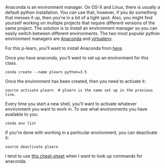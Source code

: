Anaconda is an environment manager.  On OS-X and Linux, there is usually a
default python installation.  You _can_ use that, however, if you do something
that messes it up, then you're in a bit of a tight spot.  Also, you might find
yourself working on multiple projects that require different versions of the
same project.  The solution is to install an environment manager so you can
easily switch between different environments.  The two most popular python
environment managers are [Anaconda](https://www.continuum.io/anaconda-overview) and [virtualenv](http://docs.python-guide.org/en/latest/dev/virtualenvs/).

For this p-learn, you'll want to install Anaconda from [here](https://www.continuum.io/downloads).

Once you have anaconda, you'll want to set up an environment for this class.

```
conda create --name plearn python=3.5
```

Once the environment has been created, then you need to activate it:

```
source activate plearn  # plearn is the name set up in the previous line.
```

Every time you start a new shell, you'll want to activate whatever environment
you want to work in.  To see what environments you have available to you:

```
conda env list
```

If you're done with working in a particular environment, you can deactivate it:

```
source deactivate plearn
```

I tend to use [this cheat-sheet](http://conda.pydata.org/docs/_downloads/conda-cheatsheet.pdf) when I want to look up commands for anaconda.
